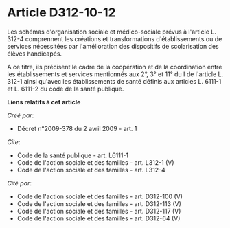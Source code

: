 # Article D312-10-12

Les schémas d'organisation sociale et médico-sociale prévus à l'article L. 312-4 comprennent les créations et transformations
d'établissements ou de services nécessitées par l'amélioration des dispositifs de scolarisation des élèves handicapés. 

A ce titre, ils précisent le cadre de la coopération et de la coordination entre les établissements et services mentionnés
aux 2°, 3° et 11° du I de l'article L. 312-1 ainsi qu'avec les établissements de santé définis aux articles L. 6111-1 et L.
6111-2 du code de la santé publique.

**Liens relatifs à cet article**

_Créé par_:

  - Décret n°2009-378 du 2 avril 2009 - art. 1

_Cite_:

  - Code de la santé publique - art. L6111-1
  - Code de l'action sociale et des familles - art. L312-1 (V)
  - Code de l'action sociale et des familles - art. L312-4

_Cité par_:

  - Code de l'action sociale et des familles - art. D312-100 (V)
  - Code de l'action sociale et des familles - art. D312-113 (V)
  - Code de l'action sociale et des familles - art. D312-117 (V)
  - Code de l'action sociale et des familles - art. D312-64 (V)
